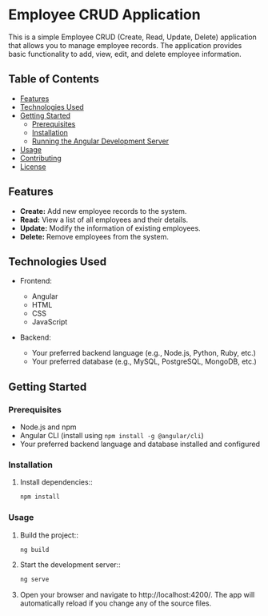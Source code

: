 # Employee CRUD Application

This is a simple Employee CRUD (Create, Read, Update, Delete) application that allows you to manage employee records. The application provides basic functionality to add, view, edit, and delete employee information.

## Table of Contents

- [Features](#features)
- [Technologies Used](#technologies-used)
- [Getting Started](#getting-started)
  - [Prerequisites](#prerequisites)
  - [Installation](#installation)
  - [Running the Angular Development Server](#running-the-angular-development-server)
- [Usage](#usage)
- [Contributing](#contributing)
- [License](#license)

## Features

- **Create:** Add new employee records to the system.
- **Read:** View a list of all employees and their details.
- **Update:** Modify the information of existing employees.
- **Delete:** Remove employees from the system.

## Technologies Used

- Frontend:
  - Angular
  - HTML
  - CSS
  - JavaScript

- Backend:
  - Your preferred backend language (e.g., Node.js, Python, Ruby, etc.)
  - Your preferred database (e.g., MySQL, PostgreSQL, MongoDB, etc.)

## Getting Started

### Prerequisites

- Node.js and npm
- Angular CLI (install using `npm install -g @angular/cli`)
- Your preferred backend language and database installed and configured

### Installation

1. Install dependencies::

   ```bash
   npm install

### Usage

1. Build the project::

    ```bash
   ng build

2. Start the development server::

    ```bash
   ng serve

3. Open your browser and navigate to http://localhost:4200/. The app will automatically reload if you change any of the source files.

